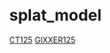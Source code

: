 # splat_model

[CT125](https://playcanvas.com/viewer/?load=https://alsterium.github.io/splat_model/ct125.compressed.ply)
[GIXXER125](https://playcanvas.com/viewer/?load=https://alsterium.github.io/splat_model/gixxer.compressed.ply)
